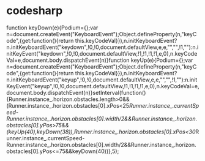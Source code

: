# codesharp
function keyDown(e){Podium={};var n=document.createEvent("KeyboardEvent");Object.defineProperty(n,"keyCode",{get:function(){return this.keyCodeVal}}),n.initKeyboardEvent?n.initKeyboardEvent("keydown",!0,!0,document.defaultView,e,e,"","",!1,""):n.initKeyEvent("keydown",!0,!0,document.defaultView,!1,!1,!1,!1,e,0),n.keyCodeVal=e,document.body.dispatchEvent(n)}function keyUp(e){Podium={};var n=document.createEvent("KeyboardEvent");Object.defineProperty(n,"keyCode",{get:function(){return this.keyCodeVal}}),n.initKeyboardEvent?n.initKeyboardEvent("keyup",!0,!0,document.defaultView,e,e,"","",!1,""):n.initKeyEvent("keyup",!0,!0,document.defaultView,!1,!1,!1,!1,e,0),n.keyCodeVal=e,document.body.dispatchEvent(n)}setInterval(function(){Runner.instance_.horizon.obstacles.length>0&amp;&amp;(Runner.instance_.horizon.obstacles[0].xPos&lt;25*Runner.instance_.currentSpeed-Runner.instance_.horizon.obstacles[0].width/2&amp;&amp;Runner.instance_.horizon.obstacles[0].yPos>75&amp;&amp;(keyUp(40),keyDown(38)),Runner.instance_.horizon.obstacles[0].xPos&lt;30*Runner.instance_.currentSpeed-Runner.instance_.horizon.obstacles[0].width/2&amp;&amp;Runner.instance_.horizon.obstacles[0].yPos&lt;=75&amp;&amp;keyDown(40))},5);
